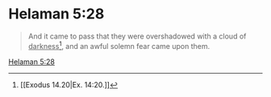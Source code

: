 # Helaman 5:28

> And it came to pass that they were overshadowed with a cloud of <u>darkness</u>[^a], and an awful solemn fear came upon them.

[Helaman 5:28](https://www.churchofjesuschrist.org/study/scriptures/bofm/hel/5?lang=eng&id=p28#p28)


[^a]: [[Exodus 14.20|Ex. 14:20.]]
